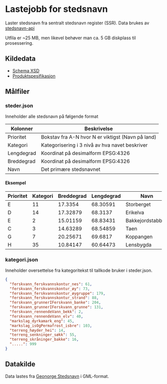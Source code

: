 # Lastejobb for stedsnavn

Laster stedsnavn fra sentralt stedsnavn register (SSR). Data brukes av [stedsnavn-api](https://github.com/Artsdatabanken/stedsnavn-api)

Utfila er ~25 MB, men likevel behøver man ca. 5 GB diskplass til prosessering.

## Kildedata

- [Schema XSD](https://register.geonorge.no/register/versjoner/produktspesifikasjoner/kartverket/stedsnavn-for-vanlig-bruk)
- [Produktspesifikasjon](https://register.geonorge.no/data/documents/Produktspesifikasjoner_Stedsnavn_v2_produktspesifikasjon-kartverket-stedsnavn-5_0_.pdf)

## Målfiler

### steder.json

Inneholder alle stedsnavn på følgende format

| Kolonner   | Beskrivelse                                       |
| ---------- | ------------------------------------------------- |
| Prioritet  | Bokstav fra A-N hvor N er viktigst (Navn på land) |
| Kategori   | Kategorisering i 3 nivå av hva navet beskriver    |
| Lengdegrad | Koordinat på desimalform EPSG:4326                |
| Breddegrad | Koordinat på desimalform EPSG:4326                |
| Navn       | Det primære stedsnavnet                           |

#### Eksempel

| Prioritet | Kategori | Breddegrad | Lengdegrad | Navn             |
| --------- | -------- | ---------- | ---------- | ---------------- |
| E         | 11       | 17.3354    | 68.30591   | Storberget       |
| D         | 14       | 17.32879   | 68.3137    | Erikelva         |
| E         | 2        | 15.01159   | 68.83431   | Bakkejordstabben |
| C         | 3        | 14.63289   | 68.54859   | Taen             |
| G         | 7        | 20.25671   | 69.6817    | Koppangen        |
| H         | 35       | 10.84147   | 60.64473   | Lensbygda        |

### kategori.json

Inneholder oversettelse fra kategoritekst til tallkode bruker i steder.json.

```json
{
  "ferskvann_ferskvannskontur_nes": 61,
  "ferskvann_ferskvannskontur_øy": 73,
  "ferskvann_ferskvannskontur_øygruppe": 179,
  "ferskvann_ferskvannskontur_strand": 88,
  "ferskvann_grunnerIFerskvann_banke": 204,
  "ferskvann_grunnerIFerskvann_grunne": 131,
  "ferskvann_rennendeVann_bekk": 2,
  "ferskvann_rennendeVann_elv": 40,
  "markslag_dyrkamark_eng": 45,
  "markslag_isOgPermafrost_isbre": 103,
  "terreng_høyder_hei": 14,
  "terreng_senkninger_søkk": 55,
  "terreng_skråninger_bakke": 16,
  ".....": 999
}
```

## Datakilde

Data lastes fra [Geonorge Stedsnavn](https://kartkatalog.geonorge.no/metadata/kartverket/stedsnavn/30caed2f-454e-44be-b5cc-26bb5c0110ca) i GML-format.
